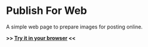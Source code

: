 # Publish For Web
A simple web page to prepare images for posting online.

**>> [Try it in your browser](https://joetache4.github.io/Publish-For-Web/) <<**

